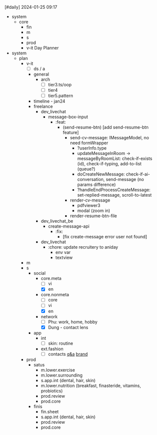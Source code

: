 [#daily]
2024-01-25
09:17

- system
	- core
		- fin
		- m
		- s
		- prod
		- v-it
Day Planner
- system
	- plan
		- v-it
			- [ ] ds / a
			- general
				- arch
					- [ ] tier3.ts/oop
					- [ ] tier4
					- [ ] tier5.pattern
			- timeline - jan24
			- freelance
				- dev_livechat
					- message-box-input
						- :feat:
							- (send-resume-btn) [add send-resume-btn feature]
								- send-cv-message: IMessageModel, no need formWrapper
									- ?userInfo.type
									- updateMessageInRoom ->  messageByRoomList: check-if-exists (id), check-if-typing, add-to-list (queue?) 
									- doCreateNewMessage: check-if-ai-conversation, send-message (no params difference)
									- ?handleEndProcessCreateMessage: set-replied-message, scroll-to-latest
								- render-cv-message
									- pdfviewer3
									- modal (zoom in)
								- render-resume-btn-file
				- dev_livechat_be
					- create-message-api
						- :fix:
							-  [fix create-message error user not found]
				- dev_livechat
					- :chore: update recruitery to aniday
						- env var
						- textview
		- m
		- s
			- social
				- core.meta
					- [ ] vi 
					- [x] en 
				- core.nonmeta
					- [ ] core
					- [ ] vi
					- [x] en
				- network
					- [ ] Phu: work, home, hobby
					- [x] Dung - contact lens
			- app
				- int
					- [ ] skin: routine
				- ext.fashion
					- [ ] contacts [q&a](https://voz.party/d/81850-anh-em-co-ai-deo-kinh-ap-trong/31) [brand](https://www.acuvue.com.vn/where-to-buy)
		- prod
			- satus
				- m.lower.exercise
				- m.lower.surrounding
				- s.app.int (dental, hair, skin)
				- m.lower.nutrition (breakfast, finasteride, vitamins, probiotics)
				- prod.review
				- prod.core
			- finis
				- fin.sheet
				- s.app.int (dental, hair, skin)
				- prod.review
				- prod.core